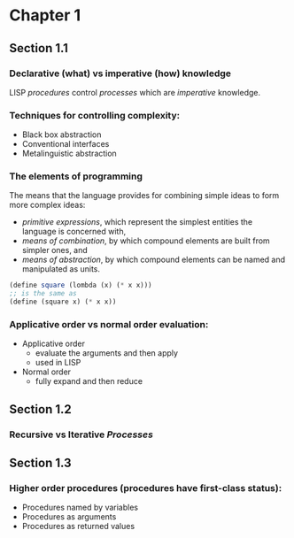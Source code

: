 # Chapter 1

## Section 1.1

### Declarative (what) vs imperative (how) knowledge

LISP *procedures* control *processes* which are *imperative* knowledge.

### Techniques for controlling complexity:

* Black box abstraction
* Conventional interfaces
* Metalinguistic abstraction

### The elements of programming

The means that the language provides for combining simple ideas to form more complex ideas:

* *primitive expressions*, which represent the simplest entities the language is concerned with,
* *means of combination*, by which compound elements are built from simpler ones, and
* *means of abstraction*, by which compound elements can be named and manipulated as units.

````` scheme
(define square (lombda (x) (* x x)))
;; is the same as
(define (square x) (* x x))
`````

### Applicative order vs normal order evaluation:

* Applicative order
	* evaluate the arguments and then apply
	* used in LISP
* Normal order
	* fully expand and then reduce


## Section 1.2

### Recursive vs Iterative *Processes*


## Section 1.3

### Higher order procedures (procedures have first-class status):

* Procedures named by variables
* Procedures as arguments
* Procedures as returned values
